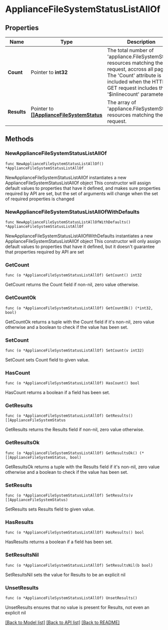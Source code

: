 # ApplianceFileSystemStatusListAllOf

## Properties

Name | Type | Description | Notes
------------ | ------------- | ------------- | -------------
**Count** | Pointer to **int32** | The total number of &#39;appliance.FileSystemStatus&#39; resources matching the request, accross all pages. The &#39;Count&#39; attribute is included when the HTTP GET request includes the &#39;$inlinecount&#39; parameter. | [optional] 
**Results** | Pointer to [**[]ApplianceFileSystemStatus**](appliance.FileSystemStatus.md) | The array of &#39;appliance.FileSystemStatus&#39; resources matching the request. | [optional] 

## Methods

### NewApplianceFileSystemStatusListAllOf

`func NewApplianceFileSystemStatusListAllOf() *ApplianceFileSystemStatusListAllOf`

NewApplianceFileSystemStatusListAllOf instantiates a new ApplianceFileSystemStatusListAllOf object
This constructor will assign default values to properties that have it defined,
and makes sure properties required by API are set, but the set of arguments
will change when the set of required properties is changed

### NewApplianceFileSystemStatusListAllOfWithDefaults

`func NewApplianceFileSystemStatusListAllOfWithDefaults() *ApplianceFileSystemStatusListAllOf`

NewApplianceFileSystemStatusListAllOfWithDefaults instantiates a new ApplianceFileSystemStatusListAllOf object
This constructor will only assign default values to properties that have it defined,
but it doesn't guarantee that properties required by API are set

### GetCount

`func (o *ApplianceFileSystemStatusListAllOf) GetCount() int32`

GetCount returns the Count field if non-nil, zero value otherwise.

### GetCountOk

`func (o *ApplianceFileSystemStatusListAllOf) GetCountOk() (*int32, bool)`

GetCountOk returns a tuple with the Count field if it's non-nil, zero value otherwise
and a boolean to check if the value has been set.

### SetCount

`func (o *ApplianceFileSystemStatusListAllOf) SetCount(v int32)`

SetCount sets Count field to given value.

### HasCount

`func (o *ApplianceFileSystemStatusListAllOf) HasCount() bool`

HasCount returns a boolean if a field has been set.

### GetResults

`func (o *ApplianceFileSystemStatusListAllOf) GetResults() []ApplianceFileSystemStatus`

GetResults returns the Results field if non-nil, zero value otherwise.

### GetResultsOk

`func (o *ApplianceFileSystemStatusListAllOf) GetResultsOk() (*[]ApplianceFileSystemStatus, bool)`

GetResultsOk returns a tuple with the Results field if it's non-nil, zero value otherwise
and a boolean to check if the value has been set.

### SetResults

`func (o *ApplianceFileSystemStatusListAllOf) SetResults(v []ApplianceFileSystemStatus)`

SetResults sets Results field to given value.

### HasResults

`func (o *ApplianceFileSystemStatusListAllOf) HasResults() bool`

HasResults returns a boolean if a field has been set.

### SetResultsNil

`func (o *ApplianceFileSystemStatusListAllOf) SetResultsNil(b bool)`

 SetResultsNil sets the value for Results to be an explicit nil

### UnsetResults
`func (o *ApplianceFileSystemStatusListAllOf) UnsetResults()`

UnsetResults ensures that no value is present for Results, not even an explicit nil

[[Back to Model list]](../README.md#documentation-for-models) [[Back to API list]](../README.md#documentation-for-api-endpoints) [[Back to README]](../README.md)


